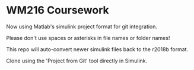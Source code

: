 # WM216 Coursework

Now using Matlab's simulink project format for git integration.

Please don't use spaces or asterisks in file names or folder names!

This repo will auto-convert newer simulink files back to the r2018b format.

Clone using the 'Project from Git' tool directly in Simulink.
